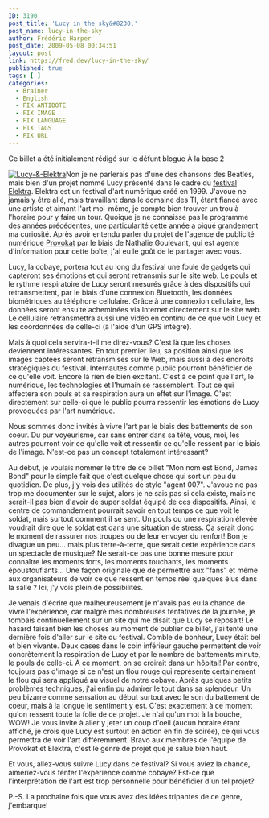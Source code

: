 ```yaml
---
ID: 3190
post_title: 'Lucy in the sky&#8230;'
post_name: lucy-in-the-sky
author: Frédéric Harper
post_date: 2009-05-08 00:34:51
layout: post
link: https://fred.dev/lucy-in-the-sky/
published: true
tags: [ ]
categories:
  - Brainer
  - English
  - FIX ANTIDOTE
  - FIX IMAGE
  - FIX LANGUAGE
  - FIX TAGS
  - FIX URL
---
```

<div id="deadblog">
  Ce billet a été initialement rédigé sur le défunt blogue À la base 2
</div>

<a class="flickr-image alignright" title="Lucy-&-Elektra" href="https://www.flickr.com/photos/fredericharper/3511033621/"><img src="http://fred.dev/wp-content/uploads/2009/05/3511033621_7de1a869b6.png" alt="Lucy-&-Elektra" /></a>Non je ne parlerais pas d'une des chansons des Beatles, mais bien d'un projet nommé Lucy présenté dans le cadre du [festival Elektra][1].
Elektra est un festival d'art numérique créé en 1999. J'avoue ne jamais y être allé, mais travaillant dans le domaine des TI, étant fiancé avec une artiste et aimant l'art moi-même, je compte bien trouver un trou à l'horaire pour y faire un tour. Quoique je ne connaisse pas le programme des années précédentes, une particularité cette année a piqué grandement ma curiosité. Après avoir entendu parler du projet de l'agence de publicité numérique [Provokat][2] par le biais de Nathalie Goulevant, qui est agente d'information pour cette boîte, j'ai eu le goût de le partager avec vous.

Lucy, la cobaye, portera tout au long du festival une foule de gadgets qui capteront ses émotions et qui seront retransmis sur le site web. Le pouls et le rythme respiratoire de Lucy seront mesurés grâce à des dispositifs qui retransmettent, par le biais d'une connexion Bluetooth, les données biométriques au téléphone cellulaire. Grâce à une connexion cellulaire, les données seront ensuite acheminées via Internet directement sur le site web. Le cellulaire retransmettra aussi une vidéo en continu de ce que voit Lucy et les coordonnées de celle-ci (à l'aide d'un GPS intégré).

Mais à quoi cela servira-t-il me direz-vous? C'est là que les choses deviennent intéressantes. En tout premier lieu, sa position ainsi que les images captées seront retransmises sur le Web, mais aussi à des endroits stratégiques du festival. Internautes comme public pourront bénéficier de ce qu'elle voit. Encore là rien de bien excitant. C'est à ce point que l'art, le numérique, les technologies et l'humain se rassemblent. Tout ce qui affectera son pouls et sa respiration aura un effet sur l'image. C'est directement sur celle-ci que le public pourra ressentir les émotions de Lucy provoquées par l'art numérique.

Nous sommes donc invités à vivre l'art par le biais des battements de son coeur. Du pur voyeurisme, car sans entrer dans sa tête, vous, moi, les autres pourront voir ce qu'elle voit et ressentir ce qu'elle ressent par le biais de l'image. N'est-ce pas un concept totalement intéressant?

Au début, je voulais nommer le titre de ce billet "Mon nom est Bond, James Bond" pour le simple fait que c'est quelque chose qui sort un peu du quotidien. De plus, j'y vois des utilités de style "agent 007". J'avoue ne pas trop me documenter sur le sujet, alors je ne sais pas si cela existe, mais ne serait-il pas bien d'avoir de super soldat équipé de ces dispositifs. Ainsi, le centre de commandement pourrait savoir en tout temps ce que voit le soldat, mais surtout comment il se sent. Un pouls ou une respiration élevée voudrait dire que le soldat est dans une situation de stress. Ça serait donc le moment de rassurer nos troupes ou de leur envoyer du renfort! Bon je divague un peu... mais plus terre-à-terre, que serait cette expérience dans un spectacle de musique? Ne serait-ce pas une bonne mesure pour connaître les moments forts, les moments touchants, les moments époustouflants... Une façon originale que de permettre aux "fans" et même aux organisateurs de voir ce que ressent en temps réel quelques élus dans la salle ? Ici, j'y vois plein de possibilités.

Je venais d'écrire que malheureusement je n'avais pas eu la chance de vivre l'expérience, car malgré mes nombreuses tentatives de la journée, je tombais continuellement sur un site qui me disait que Lucy se reposait! Le hasard faisant bien les choses au moment de publier ce billet, j'ai tenté une dernière fois d'aller sur le site du festival. Comble de bonheur, Lucy était bel et bien vivante. Deux cases dans le coin inférieur gauche permettent de voir concrètement la respiration de Lucy et par le nombre de battements minute, le pouls de celle-ci. À ce moment, on se croirait dans un hôpital! Par contre, toujours pas d'image si ce n'est un flou rouge qui représente certainement le flou qui sera appliqué au visuel de notre cobaye. Après quelques petits problèmes techniques, j'ai enfin pu admirer le tout dans sa splendeur. Un peu bizarre comme sensation au début surtout avec le son du battement de coeur, mais à la longue le sentiment y est. C'est exactement à ce moment qu'on ressent toute la folie de ce projet. Je n'ai qu'un mot à la bouche, WOW! Je vous invite à aller y jeter un coup d'oeil (aucun horaire étant affiché, je crois que Lucy est surtout en action en fin de soirée), ce qui vous permettra de voir l'art différemment. Bravo aux membres de l'équipe de Provokat et Elektra, c'est le genre de projet que je salue bien haut.

Et vous, allez-vous suivre Lucy dans ce festival? Si vous aviez la chance, aimeriez-vous tenter l'expérience comme cobaye? Est-ce que l'interprétation de l'art est trop personnelle pour bénéficier d'un tel projet?

P.-S. La prochaine fois que vous avez des idées tripantes de ce genre, j'embarque!

 [1]: https://www.elektramontreal.ca "Site web du festival Elektra"
 [2]: https://provokat.ca/ "Site web de Provokat"